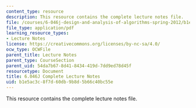 ```yaml
---
content_type: resource
description: This resource contains the complete lecture notes file.
file: /courses/6-046j-design-and-analysis-of-algorithms-spring-2012/b1e5ac3c8f7d60db9b8d5b66c40bc55e_MIT6_046JS12_Notes.pdf
file_type: application/pdf
learning_resource_types:
- Lecture Notes
license: https://creativecommons.org/licenses/by-nc-sa/4.0/
ocw_type: OCWFile
parent_title: Lecture Notes
parent_type: CourseSection
parent_uid: 54da7b67-8d41-8434-419d-7dd9ed78d45f
resourcetype: Document
title: 6.046J Complete Lecture Notes
uid: b1e5ac3c-8f7d-60db-9b8d-5b66c40bc55e
---
```

This resource contains the complete lecture notes file.